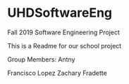 # UHDSoftwareEng
Fall 2019 Software Engineering Project

This is a Readme for our school project

Group Members:
Antny

Francisco Lopez
Zachary Fradette
